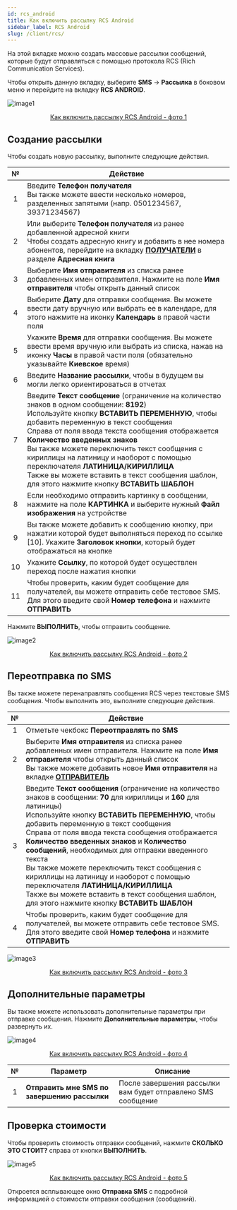 ```yaml
---
id: rcs_android
title: Как включить рассылку RCS Android
sidebar_label: RCS Android
slug: /client/rcs/
---
```


На этой вкладке можно создать массовые рассылки сообщений, которые будут отправляться с помощью протокола RCS (Rich Communication Services).

Чтобы открыть данную вкладку, выберите **SMS** → **Рассылка** в боковом меню и перейдите на вкладку **RCS ANDROID**.

![image1](/img/ru/client_send_sms_rcs_android/image1.png "Как включить рассылку RCS Android") <center><u>Как включить рассылку RCS Android - фото 1</u></center>

## Создание рассылки

Чтобы создать новую рассылку, выполните следующие действия.

|  №  | Действие |
| :-: | -------- |
| 1 | Введите **Телефон получателя** <br/> Вы также можете ввести несколько номеров, разделенных запятыми (напр. 0501234567, 39371234567) |
| 2 | Или выберите **Телефон получателя** из ранее добавленной адресной книги <br/> Чтобы создать адресную книгу и добавить в нее номера абонентов, перейдите на вкладку [**ПОЛУЧАТЕЛИ**](../address_book/recipients.md) в разделе **Адресная книга** |
| 3 | Выберите **Имя отправителя** из списка ранее добавленных имен отправителя. Нажмите на поле **Имя отправителя** чтобы открыть данный список |
| 4 | Выберите **Дату** для отправки сообщения. Вы можете ввести дату вручную или выбрать ее в календаре, для этого нажмите на иконку **Календарь** в правой части поля |
| 5 | Укажите **Время** для отправки сообщения. Вы можете ввести время вручную или выбрать из списка, нажав на иконку **Часы** в правой части поля (обязательно указывайте **Киевское** время) |
| 6 | Введите **Название рассылки**, чтобы в будущем вы могли легко ориентироваться в отчетах |
| 7 | Введите **Текст сообщение** (ограничение на количество знаков в одном сообщении: **8192**) <br/> Используйте кнопку **ВСТАВИТЬ ПЕРЕМЕННУЮ**, чтобы добавить переменную в текст сообщения <br/> Справа от поля ввода текста сообщения отображается **Количество введенных знаков** <br/> Вы также можете переключить текст сообщения с кириллицы на латиницу и наоборот с помощью переключателя **ЛАТИНИЦА/КИРИЛЛИЦА** <br/> Также вы можете вставить в текст сообщения шаблон, для этого нажмите кнопку **ВСТАВИТЬ ШАБЛОН** |
| 8 | Если необходимо отправить картинку в сообщении, нажмите на поле **КАРТИНКА** и выберите нужный **Файл изображения** на устройстве |
| 9 | Вы также можете добавить к сообщению кнопку, при нажатии которой будет выполняться переход по ссылке [10]. Укажите **Заголовок кнопки**, который будет отображаться на кнопке |
| 10 | Укажите **Ссылку**, по которой будет осуществлен переход после нажатия кнопки |
| 11 | Чтобы проверить, каким будет сообщение для получателей, вы можете отправить себе тестовое SMS. Для этого введите свой **Номер телефона** и нажмите **ОТПРАВИТЬ** |

Нажмите **ВЫПОЛНИТЬ**, чтобы отправить сообщение.

![image2](/img/ru/client_send_sms_rcs_android/image2.png "Как включить рассылку RCS Android") <center><u>Как включить рассылку RCS Android - фото 2</u></center>

## Переотправка по SMS

Вы также можете перенаправлять сообщения RCS через текстовые SMS сообщения. Чтобы выполнить это, выполните следующие действия.

|  №  | Действие |
| :-: | -------- |
| 1 | Отметьте чекбокс **Переотправлять по SMS** |
| 2 | Выберите **Имя отправителя** из списка ранее добавленных имен отправителя. Нажмите на поле **Имя отправителя** чтобы открыть данный список <br/> Вы также можете добавить новое **Имя отправителя** на вкладке [**ОТПРАВИТЕЛЬ**](sender_id.md) |
| 3 | Введите **Текст сообщения** (ограничение на количество знаков в сообщении: **70** для кириллицы и **160** для латиницы) <br/> Используйте кнопку **ВСТАВИТЬ ПЕРЕМЕННУЮ**, чтобы добавить переменную в текст сообщения <br/> Справа от поля ввода текста сообщения отображается **Количество введенных знаков** и **Количество сообщений**, необходимых для отправки введенного текста <br/> Вы также можете переключить текст сообщения с кириллицы на латиницу и наоборот с помощью переключателя **ЛАТИНИЦА/КИРИЛЛИЦА** <br/> Также вы можете вставить в текст сообщения шаблон, для этого нажмите кнопку **ВСТАВИТЬ ШАБЛОН** |
| 4 | Чтобы проверить, каким будет сообщение для получателей, вы можете отправить себе тестовое SMS. Для этого введите свой **Номер телефона** и нажмите **ОТПРАВИТЬ** |

![image3](/img/ru/client_send_sms_rcs_android/image3.png "Как включить рассылку RCS Android") <center><u>Как включить рассылку RCS Android - фото 3</u></center>

## Дополнительные параметры

Вы также можете использовать дополнительные параметры при отправке сообщения. Нажмите **Дополнительные параметры**, чтобы развернуть их.

![image4](/img/ru/client_send_sms_rcs_android/image4.png "Как включить рассылку RCS Android") <center><u>Как включить рассылку RCS Android - фото 4</u></center>

|  №  | Параметр | Описание |
| :-: | -------- | -------- |
| 1 | **Отправить мне SMS по завершению рассылки** | После завершения рассылки вам будет отправлено SMS сообщение |

## Проверка стоимости

Чтобы проверить стоимость отправки сообщений, нажмите **СКОЛЬКО ЭТО СТОИТ?** справа от кнопки **ВЫПОЛНИТЬ**.

![image5](/img/ru/client_send_sms_rcs_android/image5.png "Как включить рассылку RCS Android") <center><u>Как включить рассылку RCS Android - фото 5</u></center>

Откроется всплывающее окно **Отправка SMS** с подробной информацией о стоимости отправки сообщения (сообщений).
